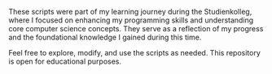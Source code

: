 These scripts were part of my learning journey during the Studienkolleg, where I focused on enhancing my programming skills and understanding core computer science concepts. They serve as a reflection of my progress and the foundational knowledge I gained during this time.

Feel free to explore, modify, and use the scripts as needed. This repository is open for educational purposes.
